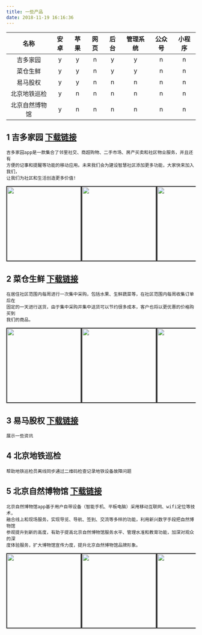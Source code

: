 ```yaml
---
title: 一些产品
date: 2018-11-19 16:16:36
---
```


| 名称                                  | 安卓    | 苹果 | 网页| 后台  |管理系统| 公众号      | 小程序      |
| :-:                                   | :-:     | :-: | :-: | :-:    | :-: | :-:        | :-:        |
| 吉多家园                               | y       | y   | n   | y      | y   | n          | n          |
| 菜仓生鲜                               | y       | y   | n   | y      | y   | n          | n          |
| 易马股权                               | y       | y   | n   | n      | n   | n          | n          |
| 北京地铁巡检                            | y       | n   | n   | n      | n   | n          | n          |
| 北京自然博物馆                           | y       | n   | n   | n      | n   | n          | n          |


## 1 吉多家园 [下载链接](http://www.jiduojia.com/)
```
吉多家园app是一款集合了邻里社交、商超购物、二手市场、房产买卖和社区物业服务，并且还有
方便的记事和提醒等功能的移动应用。未来我们会为建设智慧社区添加更多功能，大家快来加入我们，
让我们为社区和生活创造更多价值!
```
<div style="overflow-x:scroll;width:100%;">
    <div style="width:1000px;">
        <div style="float:left;border:solid 2px #333;"><img src="http://f.hiphotos.bdimg.com/wisegame/pic/item/37d12f2eb9389b504229be7b8935e5dde6116ec0.jpg" width="196px"/></div><div style="float:left;border:solid 2px #333;"><img src="http://c.hiphotos.bdimg.com/wisegame/pic/item/8326cffc1e178a8233192689fa03738da977e8f6.jpg" width="196px"/></div><div style="float:left;border:solid 2px #333;"><img src="http://b.hiphotos.bdimg.com/wisegame/pic/item/0eb30f2442a7d933b9a6bd5aa14bd11373f00188.jpg" width="196px"/></div><div style="float:left;border:solid 2px #333;"><img src="http://c.hiphotos.bdimg.com/wisegame/pic/item/e850352ac65c1038b9bd90ebbe119313b17e89dc.jpg" width="196px"/></div><div style="float:left;border:solid 2px #333;"><img src="http://h.hiphotos.bdimg.com/wisegame/pic/item/4b90f603738da977b60adf02bc51f8198618e3f6.jpg" width="196px"/></div>
    </div> 
</div>

## 2 菜仓生鲜 [下载链接](http://www.onlinedown.net/soft/1211129.htm)
```
在居住社区范围内每周进行一次集中采购，包括水果、生鲜蔬菜等，在社区范围内每周收集订单后在
固定的一天进行送货，由于集中采购并集中送货可以节约很多成本，客户也将以更优惠的价格购买到
我们的商品。
```
<div style="overflow-x:scroll;width:100%;">
    <div style="width:1000px;">
        <div style="float:left;border:solid 2px #333;"><img src="http://src.onlinedown.net/images/h_iphone_imges/replace/180228_2019136.jpg" width="196px"/></div><div style="float:left;border:solid 2px #333;"><img src="http://src.onlinedown.net/images/h_iphone_imges/replace/180228_1819135.jpg" width="196px"/></div><div style="float:left;border:solid 2px #333;"><img src="http://src.onlinedown.net/images/h_iphone_imges/replace/180228_2119137.jpg" width="196px"/></div><div style="float:left;border:solid 2px #333;"><img src="http://src.onlinedown.net/images/h_iphone_imges/replace/180228_2219139.jpg" width="196px"/></div><div style="float:left;border:solid 2px #333;"><img src="http://src.onlinedown.net/images/h_iphone_imges/replace/180228_2119138.jpg" width="196px"/></div>
    </div> 
</div>

## 3 易马股权 [下载链接](https://www.pgyer.com/mV9i)
```
展示一些资讯
```

## 4 北京地铁巡检
```
帮助地铁巡检员离线同步通过二维码检查记录地铁设备故障问题
```

## 5 北京自然博物馆 [下载链接](https://m.paopaoche.net/xia/360191)
```
北京自然博物馆app基于用户自带设备（智能手机、平板电脑）采用移动互联网、wifi定位等技术，
融合线上和现场服务，实现导览、导航、签到、交流等多样的功能，利用新兴数字手段把自然博物馆
参观提升到新的高度，有助于提高北京自然博物馆服务水平、管理水准和教育功能，加深对观众的深
度体验服务，扩大博物馆宣传力度，提升北京自然博物馆品牌形象。
```
<div style="overflow-x:scroll;width:100%;">
    <div style="width:600px;">
        <div style="float:left;border:solid 2px #333;"><img src="https://thumb31.jfcdns.com/up/2017-12/20171212165723108100.jpg" width="196px"/></div><div style="float:left;border:solid 2px #333;"><img src="https://thumb31.jfcdns.com/up/2017-12/20171212165723320420.jpg" width="196px"/></div><div style="float:left;border:solid 2px #333;"><img src="https://thumb31.jfcdns.com/up/2017-12/20171212165724108200.jpg" width="196px"/></div>
    </div> 
</div>